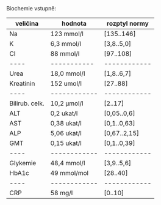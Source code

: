 <div class="w3-row">
<div class="w3-half">

<div class="w3-khaki w3-xlarge w3-padding w3-margin">
Biochemie vstupně:

|veličina | hodnota| rozptyl normy|
|----|------------|------------|
| Na | 123 mmol/l | [135..146] |
| K | 6,3 mmol/l | [3,8..5,0] |
| Cl | 88 mmol/l | [97..108] |
|----|-----------|------------|
| Urea | 18,0 mmol/l | [1,8..6,7] |
| Kreatinin | 152 umol/l | [27..88] |
|----|------------|------------|
| Bilirub. celk. | 10,2 μmol/l | [2..17] |
| ALT | 0,2 ukat/l | [0,05..0,6] |
| AST | 0,38 ukat/l | [0,1..0,63] |
| ALP | 5,06 ukat/l | [0,67..2,15] |
| GMT | 0,15 ukat/l | [0,1..0,39] |
|----|------------|------------|
| Glykemie |  48,4 mmol/l | [3,9..5,6] |
| HbA1c | 49 mmol/mol | [28..40] |
|----|------------|------------|
| CRP | 58 mg/l | [0..10] |
</div> 

</div>
<div class="w3-half">

<bdl-quiz id="q3" type="choice2" 
          question="Rozbor biochemie – důvod proč tak vypadá hyponatrémie:" 
          answers="Primárně vlivem osmotické diurézy, obecně by dehydratací a ztrátou vody by mělo docházet spíše k hypernatrémii, při hyperglykémii dochází k přesunům vody z intra do extracelulárního prostoru, ta sodík ředí, a přispívá k hyponatrémii, vlivem ADH se sodík rovněž zadržuje, zvracením u některých pacientů se ztrácí.| Dominantně u pacienta dochází k narušení tubulárních funkcí vlivem dehydratace a snížené diurézy a to zejména v obl. proximálního tubulu, kde se vstřebává většina profiltrovaného sodíku. Odrazem této poruchy je i zvýšená frakční exkrece natria. Zároveň se vlivem aktivace stresové reakce a vegetativního nervového systému pacient výrazně potí, což přispívá k dalším ztrátam sodíku potem." 
          correctoptions="true|false" 
          explanations="ano|ne" 
          buttontitle="zkontrolovat odpověď" ></bdl-quiz>
<bdl-quiz id="q4" type="choice2" 
          question="Rozbor biochemie -  Proč má pacient hyperkalémii? " 
          answers="Nedostatek inzulinu vede u této komplikace k produkci ketonů a acidóze, acidóza způsobí přesun K+ z buněk, které se vylučuje relativně více nežli H+ vzhledem k vysoké aciditě extracelulární tekutiny, K+ se do buněk dostatečně nevrací (v ledvinách vede snížení vylučování K+ relativně k závažnosti hyperkalémie). Při dlouhotrvající komplikaci tohoto typu může být i proteokatabolismus svalové hmoty. |V ledvinách se kalium činností tubulů aktivně vyměňuje za glukózu, organismus se tedy snaží o vyloučení nadměrného množství glukózy a snížení glykémie, což na druhé straně vede k retenci kália, které organismus následně použivá ke kontrole ABR směnou za H+ na buněčné membráně." 
          correctoptions="true|false" 
          explanations="ano|ne" 
          buttontitle="zkontrolovat odpověď" ></bdl-quiz>
<bdl-quiz id="q5" type="choice2" 
          question="Rozbor biochemie -  Proč má pacient hyperglykémii? " 
          answers="Vzniká díky absolutnímu nedostatku inzulinu a nadprodukci glukagonu, který facilituje vstup glukózy do buněk, to u naprostého nedostatku inzulinu nenastává. Zároveň dochází ke glukoneogenezi v játrech.| Vzniká následkem nadměrného uvolňování glukózy ze zásob ve svalech a podkoží při aktivaci stresové reakce, deficit inzulinu vyvolává nadměrnou retenci glukózy intracelulárně a tělo tak ve snaze zvýšit glykémii extracelulárně k zajištění dostatečného přívodu do CNS aktivuje právě glukoneogenezi ve svalech a podkoží." 
          correctoptions="true|false" 
          explanations="ano|ne" 
          buttontitle="zkontrolovat odpověď" ></bdl-quiz>          
</div>
</div>